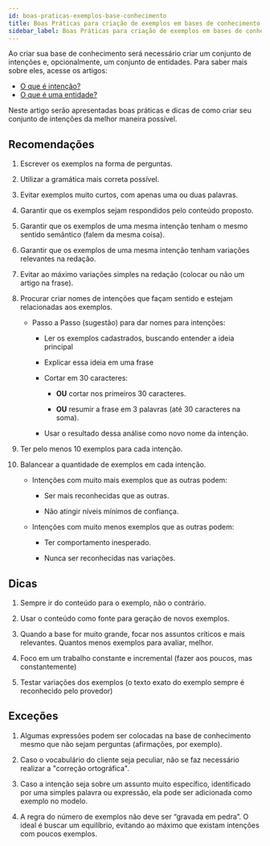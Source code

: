 ```yaml
---
id: boas-praticas-exemplos-base-conhecimento
title: Boas Práticas para criação de exemplos em bases de conhecimento
sidebar_label: Boas Práticas para criação de exemplos em bases de conhecimento
---
```


Ao criar sua base de conhecimento será necessário criar um conjunto de intenções e, opcionalmente, um conjunto de entidades. Para saber mais sobre eles, acesse os artigos:

* [O que é intenção?](o-que-e-intencao)
* [O que é uma entidade?](o-que-e-entidade)

Neste artigo serão apresentadas boas práticas e dicas de como criar seu conjunto de intenções da melhor maneira possível.

## Recomendações

1. Escrever os exemplos na forma de perguntas.

2. Utilizar a gramática mais correta possível.

3. Evitar exemplos muito curtos, com apenas uma ou duas palavras.

4. Garantir que os exemplos sejam respondidos pelo conteúdo proposto.

5. Garantir que os exemplos de uma mesma intenção tenham o mesmo sentido semântico (falem da mesma coisa).

6. Garantir que os exemplos de uma mesma intenção tenham variações relevantes na redação.

7. Evitar ao máximo variações simples na redação (colocar ou não um artigo na frase).

8. Procurar criar nomes de intenções que façam sentido e estejam relacionadas aos exemplos.

	* Passo a Passo (sugestão) para dar nomes para intenções:

		* Ler os exemplos cadastrados, buscando entender a ideia principal

		* Explicar essa ideia em uma frase

		* Cortar em 30 caracteres:

			* **OU** cortar nos primeiros 30 caracteres.

			* **OU** resumir a frase em 3 palavras (até 30 caracteres na soma).

		* Usar o resultado dessa análise como novo nome da intenção.

 1. Ter pelo menos 10 exemplos para cada intenção.

2. Balancear a quantidade de exemplos em cada intenção.

	* Intenções com muito mais exemplos que as outras podem:

		* Ser mais reconhecidas que as outras.

		* Não atingir níveis mínimos de confiança.

	 * Intenções com muito menos exemplos que as outras podem:

		* Ter comportamento inesperado.

		* Nunca ser reconhecidas nas variações.

## Dicas

1. Sempre ir do conteúdo para o exemplo, não o contrário.

1. Usar o conteúdo como fonte para geração de novos exemplos.

1. Quando a base for muito grande, focar nos assuntos críticos e mais relevantes. Quantos menos exemplos para avaliar, melhor.

1. Foco em um trabalho constante e incremental (fazer aos poucos, mas constantemente)

1. Testar variações dos exemplos (o texto exato do exemplo sempre é reconhecido pelo provedor)

## Exceções

1. Algumas expressões podem ser colocadas na base de conhecimento mesmo que não sejam perguntas (afirmações, por exemplo).

1. Caso o vocabulário do cliente seja peculiar, não se faz necessário realizar a "correção ortográfica".

1. Caso a intenção seja sobre um assunto muito específico, identificado por uma simples palavra ou expressão, ela pode ser adicionada como exemplo no modelo.

1. A regra do número de exemplos não deve ser “gravada em pedra”. O ideal é buscar um equilíbrio, evitando ao máximo que existam intenções com poucos exemplos.